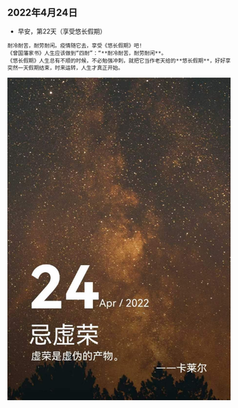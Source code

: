 ## 2022年4月24日
- 早安，第22天（享受悠长假期）
```markdown
耐冷耐苦，耐劳耐闲。疫情随它去，享受《悠长假期》吧!
《曾国藩家书》人生应该做到“四耐”：“**耐冷耐苦，耐劳耐闲**。
《悠长假期》人生总有不顺的时候，不必勉强冲刺，就把它当作老天给的**悠长假期**，好好享受这个假期。
突然一天假期结束，时来运转，人生才真正开始。
```
![](../img/20220424.jpg)